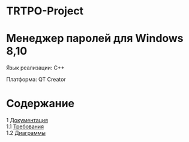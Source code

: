# TRTPO-Project
# Менеджер паролей для Windows 8,10
Язык реализации: C++

Платформа: QT Creator

# Содержание
1 [Документация](../Documents)  
1.1 [Требования](../Documents/requirements.md)  
1.2 [Диаграммы](../Documents/System%20project/README.md)  


